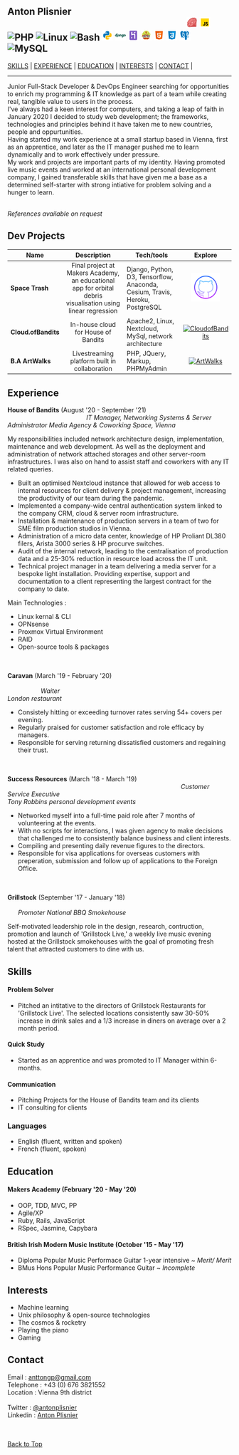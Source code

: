 ## Anton Plisnier &nbsp;&nbsp;&nbsp;&nbsp;&nbsp;&nbsp;&nbsp;&nbsp;&nbsp;&nbsp;&nbsp;&nbsp;&nbsp;&nbsp;&nbsp;&nbsp;&nbsp;&nbsp;&nbsp;&nbsp;&nbsp;&nbsp;&nbsp;&nbsp;&nbsp;&nbsp;&nbsp;&nbsp;&nbsp;&nbsp;&nbsp;&nbsp;&nbsp;&nbsp;&nbsp;&nbsp;&nbsp;&nbsp;&nbsp;&nbsp;&nbsp;&nbsp;&nbsp;&nbsp;&nbsp;&nbsp;&nbsp;&nbsp;&nbsp;&nbsp;&nbsp;&nbsp;&nbsp;&nbsp;&nbsp;&nbsp;&nbsp;&nbsp;&nbsp;&nbsp;&nbsp;&nbsp;&nbsp;&nbsp;&nbsp;&nbsp;&nbsp;&nbsp;&nbsp;&nbsp;&nbsp;&nbsp;&nbsp;&nbsp;&nbsp;&nbsp;&nbsp;&nbsp;&nbsp;&nbsp;&nbsp;![ruby](https://github.com/Apliz/CV/blob/master/src/languages-tools/ruby_24.png)&nbsp;![Javascript](https://github.com/Apliz/CV/blob/master/src/languages-tools/Javascript_24.png)&nbsp;![PHP](https://github.com/Apliz/CV/blob/tmp/src/languages-tools/php%20(1).png)&nbsp;![Linux](https://github.com/Apliz/CV/blob/tmp/src/languages-tools/linux_25.png)&nbsp;![Bash](https://github.com/Apliz/CV/blob/tmp/src/languages-tools/Bash_24.png)&nbsp;![Python](https://github.com/Apliz/CV/blob/master/src/languages-tools/python_24.png)&nbsp;![Django](https://github.com/Apliz/CV/blob/master/src/languages-tools/django_24.png)&nbsp;![heroku](https://github.com/Apliz/CV/blob/master/src/languages-tools/heroku_24.png)&nbsp;![travis](https://github.com/Apliz/CV/blob/master/src/languages-tools/travis_24.png)&nbsp;![html](https://github.com/Apliz/CV/blob/master/src/languages-tools/html_24.png)&nbsp;![css](https://github.com/Apliz/CV/blob/master/src/languages-tools/css_24.png)&nbsp;![psql](https://github.com/Apliz/CV/blob/master/src/languages-tools/psql_24.png)&nbsp;![MySQL](https://github.com/Apliz/CV/blob/tmp/src/languages-tools/icons8-mysql-logo-24.png)
[SKILLS](#skills) | [EXPERIENCE](#experience) | [EDUCATION](#education) | [INTERESTS](#interests) | [CONTACT](#contact) |
***

Junior Full-Stack Developer & DevOps Engineer searching for opportunities to enrich my programming & IT knowledge as part of a team while creating real, tangible value to users in the process.  
I've always had a keen interest for computers, and taking a leap of faith in January 2020 I decided to study web development; the frameworks, technologies and principles behind it have taken me to new countries, people and oppurtunities.  
Having started my work experience at a small startup based in Vienna, first as an apprentice, and later as the IT manager pushed me to learn dynamically and to work effectively under pressure.  
My work and projects are important parts of my identity. Having promoted live music events and worked at an international personal development company, I gained transferable skills that have given me a base as a determined self-starter with strong intiative for problem solving and a hunger to learn.
<br></br>

_References available on request_


## Dev Projects

| Name                         | Description         | Tech/tools        | Explore |  
| ---------------------------- |:-----------------:|-----------------|:---:|
| **Space Trash**| Final project at Makers Academy, an educational app for orbital debris visualisation using linear regression| Django, Python, D3, Tensorflow, Anaconda, Cesium, Travis, Heroku, PostgreSQL  | <a href="https://github.com/Apliz/SpaceTrash">![SpaceTrash](https://github.com/Apliz/CV/blob/master/src/github-logos/sleek_64.png "Shoot the Moon!")</a> |  
| **Cloud.ofBandits** | In-house cloud for House of Bandits | Apache2, Linux, Nextcloud, MySql, network architecture  | <a href="https://cloud.ofbandits.com">![CloudofBandits](https://github.com/Apliz/CV/blob/tmp/src/github-logos/HOB_L_PNG.png "Don't Create Alone!")</a> |
| **B.A ArtWalks** | Livestreaming platform built in collaboration | PHP, JQuery, Markup, PHPMyAdmin | <a href="https://artwalks.at">![ArtWalks](https://github.com/Apliz/CV/blob/tmp/src/github-logos/live-red_58.png "Kunstforum/ Albertina")</a> |


## Experience

**House of Bandits** (August '20 - September '21)
&nbsp;&nbsp;&nbsp;&nbsp;&nbsp;&nbsp;&nbsp;&nbsp;&nbsp;&nbsp;&nbsp;&nbsp;&nbsp;&nbsp;&nbsp;&nbsp;&nbsp;&nbsp;&nbsp;&nbsp;&nbsp;&nbsp;&nbsp;&nbsp;&nbsp;&nbsp;&nbsp;&nbsp;&nbsp;&nbsp;&nbsp;&nbsp;&nbsp;&nbsp;&nbsp;&nbsp;&nbsp;&nbsp;&nbsp;&nbsp;&nbsp;&nbsp;&nbsp;&nbsp;&nbsp;_IT Manager, Networking Systems & Server Administrator_ _Media Agency & Coworking Space, Vienna_

My responsibilities included network architecture design, implementation, maintenance and web development. As well as the deployment and administration of network attached storages and other server-room infrastructures.  I was also on hand to assist staff and coworkers with any IT related queries.  

- Built an optimised Nextcloud instance that allowed for web access to internal resources for client delivery & project management, increasing the productivity of our team during the pandemic. 
- Implemented a company-wide central authentication system linked to the company CRM, cloud & server room infrastructure.
- Installation & maintenance of production servers in a team of two for SME film production studios in Vienna.
- Administration of a micro data center, knowledge of HP Proliant DL380 filers, Arista 3000 series & HP procurve switches.
- Audit of the internal network, leading to the centralisation of production data and a 25-30% reduction in resource load across the IT unit. 
- Technical project manager in a team delivering a media server for a bespoke light installation. Providing expertise, support and documentation to a client        representing the largest contract for the company to date.

Main Technologies :  
- Linux kernal & CLI  
- OPNsense  
- Proxmox Virtual Environment  
- RAID
- Open-source tools & packages  
<br></br>

**Caravan** (March '19 - February '20)
&nbsp;&nbsp;&nbsp;&nbsp;&nbsp;&nbsp;&nbsp;&nbsp;&nbsp;&nbsp;&nbsp;&nbsp;&nbsp;&nbsp;&nbsp;&nbsp;&nbsp;&nbsp;&nbsp;&nbsp;&nbsp;&nbsp;&nbsp;&nbsp;&nbsp;&nbsp;&nbsp;&nbsp;&nbsp;&nbsp;&nbsp;&nbsp;&nbsp;&nbsp;&nbsp;&nbsp;&nbsp;&nbsp;&nbsp;&nbsp;&nbsp;&nbsp;&nbsp;&nbsp;&nbsp;&nbsp;&nbsp;&nbsp;&nbsp;&nbsp;&nbsp;&nbsp;&nbsp;&nbsp;&nbsp;&nbsp;&nbsp;&nbsp;&nbsp;&nbsp;&nbsp;&nbsp;&nbsp;&nbsp;&nbsp;&nbsp;&nbsp;&nbsp;&nbsp;&nbsp;&nbsp;&nbsp;&nbsp;&nbsp;&nbsp;&nbsp;&nbsp;&nbsp;&nbsp;&nbsp;&nbsp;&nbsp;&nbsp;&nbsp;&nbsp;&nbsp;&nbsp;&nbsp;&nbsp;&nbsp;&nbsp;&nbsp;&nbsp;&nbsp;&nbsp;&nbsp;&nbsp;&nbsp;&nbsp;&nbsp;&nbsp;&nbsp;&nbsp;&nbsp;&nbsp;&nbsp;&nbsp;&nbsp;&nbsp;&nbsp;&nbsp;&nbsp;&nbsp;&nbsp;&nbsp;&nbsp;&nbsp;&nbsp;&nbsp;&nbsp;&nbsp;&nbsp;&nbsp;&nbsp;&nbsp;&nbsp;&nbsp;&nbsp;&nbsp;&nbsp;&nbsp;&nbsp;&nbsp;&nbsp;&nbsp;&nbsp;&nbsp;&nbsp;&nbsp;&nbsp;&nbsp;&nbsp;&nbsp;&nbsp;&nbsp;&nbsp;&nbsp;_Waiter_  
_London restaurant_  
- Consistely hitting or exceeding turnover rates serving 54+ covers per evening.    
- Regularly praised for customer satisfaction and role efficacy by managers.  
- Responsible for serving returning dissatisfied customers and regaining their trust.    
<br><br/>

**Success Resources** (March '18 - March '19)
&nbsp;&nbsp;&nbsp;&nbsp;&nbsp;&nbsp;&nbsp;&nbsp;&nbsp;&nbsp;&nbsp;&nbsp;&nbsp;&nbsp;&nbsp;&nbsp;&nbsp;&nbsp;&nbsp;&nbsp;&nbsp;&nbsp;&nbsp;&nbsp;&nbsp;&nbsp;&nbsp;&nbsp;&nbsp;&nbsp;&nbsp;&nbsp;&nbsp;&nbsp;&nbsp;&nbsp;&nbsp;&nbsp;&nbsp;&nbsp;&nbsp;&nbsp;&nbsp;&nbsp;&nbsp;&nbsp;&nbsp;&nbsp;&nbsp;&nbsp;&nbsp;&nbsp;&nbsp;&nbsp;&nbsp;&nbsp;&nbsp;&nbsp;&nbsp;&nbsp;&nbsp;&nbsp;&nbsp;&nbsp;&nbsp;&nbsp;&nbsp;&nbsp;&nbsp;&nbsp;&nbsp;&nbsp;&nbsp;&nbsp;&nbsp;&nbsp;&nbsp;&nbsp;&nbsp;&nbsp;&nbsp;&nbsp;&nbsp;&nbsp;&nbsp;&nbsp;&nbsp;&nbsp;&nbsp;&nbsp;&nbsp;&nbsp;&nbsp;&nbsp;&nbsp;&nbsp;&nbsp;&nbsp;&nbsp;_Customer Service Executive_  
_Tony Robbins personal development events_  
  
- Networked myself into a full-time paid role after 7 months of volunteering at the events.   
- With no scripts for interactions, I was given agency to make decisions that challenged me to consistently balance business and client interests.  
- Compiling and presenting daily revenue figures to the directors.  
- Responsible for visa applications for overseas customers with preperation, submission and follow up of applications to the Foreign Office.  
<br><br/>

**Grillstock** (September '17 - January '18)
&nbsp;&nbsp;&nbsp;&nbsp;&nbsp;&nbsp;&nbsp;&nbsp;&nbsp;&nbsp;&nbsp;&nbsp;&nbsp;&nbsp;&nbsp;&nbsp;&nbsp;&nbsp;&nbsp;&nbsp;&nbsp;&nbsp;&nbsp;&nbsp;&nbsp;&nbsp;&nbsp;&nbsp;&nbsp;&nbsp;&nbsp;&nbsp;&nbsp;&nbsp;&nbsp;&nbsp;&nbsp;&nbsp;&nbsp;&nbsp;&nbsp;&nbsp;&nbsp;&nbsp;&nbsp;&nbsp;&nbsp;&nbsp;&nbsp;&nbsp;&nbsp;&nbsp;&nbsp;&nbsp;&nbsp;&nbsp;&nbsp;&nbsp;&nbsp;&nbsp;&nbsp;&nbsp;&nbsp;&nbsp;&nbsp;&nbsp;&nbsp;&nbsp;&nbsp;&nbsp;&nbsp;&nbsp;&nbsp;&nbsp;&nbsp;&nbsp;&nbsp;&nbsp;&nbsp;&nbsp;&nbsp;&nbsp;&nbsp;&nbsp;&nbsp;&nbsp;&nbsp;&nbsp;&nbsp;&nbsp;&nbsp;&nbsp;&nbsp;&nbsp;&nbsp;&nbsp;&nbsp;&nbsp;&nbsp;&nbsp;&nbsp;&nbsp;&nbsp;&nbsp;&nbsp;&nbsp;&nbsp;&nbsp;&nbsp;&nbsp;&nbsp;&nbsp;&nbsp;&nbsp;&nbsp;&nbsp;&nbsp;&nbsp;&nbsp;&nbsp;&nbsp;&nbsp;&nbsp;&nbsp;&nbsp;&nbsp;&nbsp;&nbsp;&nbsp;&nbsp;&nbsp;&nbsp;&nbsp;&nbsp;_Promoter_
_National BBQ Smokehouse_

Self-motivated leadership role in the design, research, contruction, promotion and launch of 'Grillstock Live,' a weekly live music evening hosted at the Grillstock smokehouses with the goal of promoting fresh talent that attracted customers to dine with us.

## Skills
    

#### Problem Solver

- Pitched an intitative to the directors of Grillstock Restaurants for 'Grillstock Live'. The selected locations consistently saw 30-50% increase in drink sales and a 1/3 increase in diners on average over a 2 month period.

#### Quick Study

- Started as an apprentice and was promoted to IT Manager within 6-months.

#### Communication
 
- Pitching Projects for the House of Bandits team and its clients
- IT consulting for clients

### Languages

- English (fluent, written and spoken)
- French (fluent, spoken)

## Education

#### Makers Academy (February '20 - May '20)  

- OOP, TDD, MVC, PP
- Agile/XP
- Ruby, Rails, JavaScript
- RSpec, Jasmine, Capybara

#### British Irish Modern Music Institute (October '15 - May '17)

- Diploma Popular Music Performace Guitar 1-year intensive  ~ _Merit/ Merit_    
- BMus Hons Popular Music Performance Guitar ~ _Incomplete_

## Interests

- Machine learning
- Unix philosophy & open-source technologies
- The cosmos & rocketry
- Playing the piano  
- Gaming    

## Contact
Email : anttongp@gmail.com  
Telephone : +43 (0) 676 3821552  
Location : Vienna 9th district
<br></br>
Twitter : [@antonplisnier](https://twitter.com/AntonPlisnier)  
Linkedin : [Anton Plisnier](https://www.linkedin.com/in/anttongp/)  
<br><br/>

[Back to Top](https://github.com/Apliz/CV)
